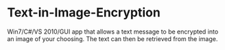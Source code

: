 Text-in-Image-Encryption
==================

Win7/C#/VS 2010/GUI app that allows a text message to be encrypted into an image of your choosing. The text can then be retrieved from the image.
